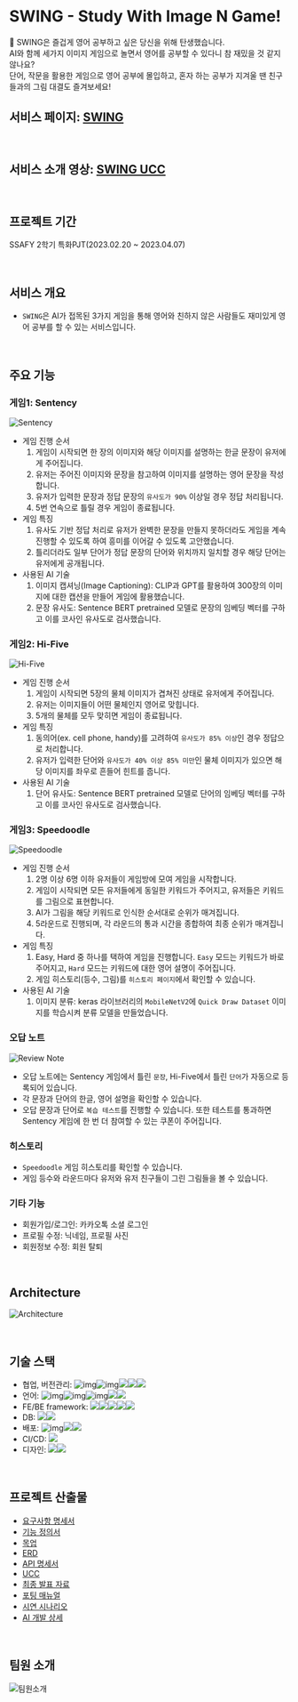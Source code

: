 # SWING -  Study With Image N Game!

:rocket: SWING은 즐겁게 영어 공부하고 싶은 당신을 위해 탄생했습니다. <br>
AI와 함께 세가지 이미지 게임으로 놀면서 영어를 공부할 수 있다니 참 재밌을 것 같지 않나요? <br>
단어, 작문을 활용한 게임으로 영어 공부에 몰입하고, 혼자 하는 공부가 지겨울 땐 친구들과의 그림 대결도 즐겨보세요!
<br>

## **서비스 페이지: [SWING](https://swing.run/)**
<br>

## **서비스 소개 영상: [SWING UCC]()**

<br>

## **프로젝트 기간**
SSAFY 2학기 특화PJT(2023.02.20 ~ 2023.04.07)

<br>

## **서비스 개요**
- `SWING`은 AI가 접목된 3가지 게임을 통해 영어와 친하지 않은 사람들도 재미있게 영어 공부를 할 수 있는 서비스입니다.

<br>

## **주요 기능**
### 게임1: **Sentency**
![Sentency](/docs/sentency.gif)
- 게임 진행 순서
  1. 게임이 시작되면 한 장의 이미지와 해당 이미지를 설명하는 한글 문장이 유저에게 주어집니다.
  2. 유저는 주어진 이미지와 문장을 참고하여 이미지를 설명하는 영어 문장을 작성합니다.
  3. 유저가 입력한 문장과 정답 문장의 `유사도가 90%` 이상일 경우 정답 처리됩니다. 
  4. 5번 연속으로 틀릴 경우 게임이 종료됩니다.
- 게임 특징
  1. 유사도 기반 정답 처리로 유저가 완벽한 문장을 만들지 못하더라도 게임을 계속 진행할 수 있도록 하여 흥미를 이어갈 수 있도록 고안했습니다.
  2. 틀리더라도 일부 단어가 정답 문장의 단어와 위치까지 일치할 경우 해당 단어는 유저에게 공개됩니다.
- 사용된 AI 기술
  1. 이미지 캡셔닝(Image Captioning): CLIP과 GPT를 활용하여 300장의 이미지에 대한 캡션을 만들어 게임에 활용했습니다.
  2. 문장 유사도: Sentence BERT pretrained 모델로 문장의 임베딩 벡터를 구하고 이를 코사인 유사도로 검사했습니다.

### 게임2: **Hi-Five**
![Hi-Five](/docs/hi-five.gif)
- 게임 진행 순서
  1. 게임이 시작되면 5장의 물체 이미지가 겹쳐진 상태로 유저에게 주어집니다. 
  2. 유저는 이미지들이 어떤 물체인지 영어로 맞힙니다.
  3. 5개의 물체를 모두 맞히면 게임이 종료됩니다.
- 게임 특징
  1. 동의어(ex. cell phone, handy)를 고려하여 `유사도가 85% 이상`인 경우 정답으로 처리합니다.
  2. 유저가 입력한 단어와 `유사도가 40% 이상 85% 미만`인 물체 이미지가 있으면 해당 이미지를 좌우로 흔들어 힌트를 줍니다.
- 사용된 AI 기술
  1. 단어 유사도: Sentence BERT pretrained 모델로 단어의 임베딩 벡터를 구하고 이를 코사인 유사도로 검사했습니다.

### 게임3: **Speedoodle**
![Speedoodle](/docs/speedoodle.gif)
- 게임 진행 순서
  1. 2명 이상 6명 이하 유저들이 게임방에 모여 게임을 시작합니다.
  2. 게임이 시작되면 모든 유저들에게 동일한 키워드가 주어지고, 유저들은 키워드를 그림으로 표현합니다.
  3. AI가 그림을 해당 키워드로 인식한 순서대로 순위가 매겨집니다.
  4. 5라운드로 진행되며, 각 라운드의 통과 시간을 종합하여 최종 순위가 매겨집니다.
- 게임 특징
  1. Easy, Hard 중 하나를 택하여 게임을 진행합니다. `Easy` 모드는 키워드가 바로 주어지고, `Hard` 모드는 키워드에 대한 영어 설명이 주어집니다.
  2. 게임 히스토리(등수, 그림)를 `히스토리 페이지`에서 확인할 수 있습니다.
- 사용된 AI 기술
  1. 이미지 분류: keras 라이브러리의 `MobileNetV2`에 `Quick Draw Dataset` 이미지를 학습시켜 분류 모델을 만들었습니다.

### 오답 노트
![Review Note](/docs/review_note.gif)
- 오답 노트에는 Sentency 게임에서 틀린 `문장`, Hi-Five에서 틀린 `단어`가 자동으로 등록되어 있습니다. 
- 각 문장과 단어의 한글, 영어 설명을 확인할 수 있습니다.
- 오답 문장과 단어로 `복습 테스트`를 진행할 수 있습니다. 또한 테스트를 통과하면 Sentency 게임에 한 번 더 참여할 수 있는 쿠폰이 주어집니다.

### 히스토리
- `Speedoodle` 게임 히스토리를 확인할 수 있습니다.
- 게임 등수와 라운드마다 유저와 유저 친구들이 그린 그림들을 볼 수 있습니다.

### **기타 기능**
  - 회원가입/로그인: 카카오톡 소셜 로그인
  - 프로필 수정: 닉네임, 프로필 사진
  - 회원정보 수정: 회원 탈퇴

<br>

## **Architecture**
![Architecture](/docs/architecture.PNG)
    
<br>

## **기술 스택**
  - 협업, 버전관리: ![img](https://camo.githubusercontent.com/a9a95986631c3d4945a63d42d2864e3918a834d672d907e174a29f743a1bc3f1/68747470733a2f2f696d672e736869656c64732e696f2f62616467652f6769742d4630353033323f7374796c653d666f722d7468652d6261646765266c6f676f3d676974266c6f676f436f6c6f723d7768697465)![img](https://camo.githubusercontent.com/d20c06f1854face8c434a4fa2ffa62a2c6d52368120cc7dafd77166da5732caf/68747470733a2f2f696d672e736869656c64732e696f2f62616467652f4e6f74696f6e2d3030303030303f7374796c653d666f722d7468652d6261646765266c6f676f3d6e6f74696f6e266c6f676f436f6c6f723d7768697465)<img src="https://img.shields.io/badge/Jira -0052CC?style=for-the-badge&logo=Jira Software&logoColor=white"><img src="https://img.shields.io/badge/Gitlab -FC6D26?style=for-the-badge&logo=Gitlab&logoColor=white"><img src="https://img.shields.io/badge/SWAGGER-6E64C7?style=for-the-badge&logo=SWAGGER&logoColor=white">
  - 언어: ![img](https://camo.githubusercontent.com/146641825a4dcaf7d047629441f6596b8d9d7327ec8c8104ea54d3b6aa1080b3/68747470733a2f2f696d672e736869656c64732e696f2f62616467652f4a6176615363726970742d4637444631453f7374796c653d666f722d7468652d6261646765266c6f676f3d6a617661736372697074266c6f676f436f6c6f723d7768697465)![img](https://camo.githubusercontent.com/5a7100155d1a7b75357a90e8810530b21c8723c59f2976d0dafc7950205336d7/68747470733a2f2f696d672e736869656c64732e696f2f62616467652f68746d6c352d4533344632363f7374796c653d666f722d7468652d6261646765266c6f676f3d68746d6c35266c6f676f436f6c6f723d7768697465)![img](https://camo.githubusercontent.com/395bcd1fa353e86f422e5f01abf3260b8c76720be050e5f4688ab7fc7634f50f/68747470733a2f2f696d672e736869656c64732e696f2f62616467652f4353532d3135373242363f7374796c653d666f722d7468652d6261646765266c6f676f3d63737333266c6f676f436f6c6f723d7768697465)<img src="https://img.shields.io/badge/java-007396?style=for-the-badge&logo=JAVA&logoColor=white"><img src="https://img.shields.io/badge/PYTHON-4E1EBF?style=for-the-badge&logo=PYTHON&logoColor=white">
  - FE/BE framework: <img src="https://img.shields.io/badge/REACT-109CA1?style=for-the-badge&logo=REACT&logoColor=white"><img src="https://img.shields.io/badge/Spring Boot-6DB33F?style=for-the-badge&logo=SpringBoot&logoColor=white"><img src="https://img.shields.io/badge/DJANGO-9C4716?style=for-the-badge&logo=DJANGO&logoColor=white"><img src="https://img.shields.io/badge/TENSORFLOW-F5E341?style=for-the-badge&logo=TENSORFLOW&logoColor=white"><img src="https://img.shields.io/badge/PYTORCH-DD28E4?style=for-the-badge&logo=PYTORCH&logoColor=white"> 
  - DB: <img src="https://img.shields.io/badge/mysql-4479A1?style=for-the-badge&logo=mysql&logoColor=white"><img src="https://img.shields.io/badge/Amazon S3-EBAB6B?style=for-the-badge&logo=Amazon S3&logoColor=white">
  - 배포: ![img](https://camo.githubusercontent.com/c75eb74744dd435c8f353a621e97b392201c530225b32b1be88d6cd38a1b1448/68747470733a2f2f696d672e736869656c64732e696f2f62616467652f416d617a6f6e4157532d4646393930423f7374796c653d666f722d7468652d6261646765266c6f676f3d616d617a6f6e617773266c6f676f436f6c6f723d7768697465)<img src="https://img.shields.io/badge/NGINX-009639?style=for-the-badge&logo=NGINX&logoColor=white"><img src="https://img.shields.io/badge/Docker -2496ED?style=for-the-badge&logo=docker&logoColor=white">
  - CI/CD:  <img src="https://img.shields.io/badge/jenkins-7b2d00?style=for-the-badge&logo=jenkins&logoColor=white">
  - 디자인: <img src="https://img.shields.io/badge/ICONIFY-c48da4?style=for-the-badge&logo=ICONIFY&logoColor=white"><img src="https://img.shields.io/badge/REACT BOOTSTRAP ICONS-621BCD?style=for-the-badge&logo=Bootstrap&logoColor=white">

<br>

## 프로젝트 산출물
  - [요구사항 명세서](https://docs.google.com/spreadsheets/d/1s_UTZVAodNhPvDjIMDSNBT1baresso420z9M_2zhXjc/edit?usp=sharing)
  - [기능 정의서](https://docs.google.com/spreadsheets/d/1KFXJwTrRsMFKdR7upxqIdvwMql-TsgRdQ9_bpVl5UeY/edit?usp=sharing)
  - [목업](https://www.figma.com/file/D7l1yJ4uPUi6tI1Byq56VY/sub1?node-id=1%3A2&t=XOTZk9Ez7gymd0zi-1)
  - [ERD](https://drive.google.com/file/d/1DWOISAf1ZNGQNr_eQ5gnvsDK7yM6tdBy/view?usp=sharing)
  - [API 명세서](https://docs.google.com/spreadsheets/d/1FzohMrqxhmOpdn23zfUqp4oM6xWVXGCUMq-h7OiGy_M/edit?usp=sharing)
  - [UCC]()
  - [최종 발표 자료]()
  - [포팅 매뉴얼](https://docs.google.com/document/d/14uNQdsXdRBT4Gpzts3enwDEhEqrjuDFZxUm6kXN5DZY/edit?usp=sharing)
  - [시연 시나리오](https://docs.google.com/document/d/1Aj5QOxrrSI84Ck7exmFprGPfqBd8_HmUdCznBLLsdA8/edit?usp=sharing)
  - [AI 개발 상세](https://docs.google.com/document/d/12zAM9SJSx91n6lDtMtWGrgzpzvFKDT2_YYW_9-_MaOY/edit?usp=sharing)
  

<br>

## 팀원 소개
![팀원소개](/docs/팀원소개.png)